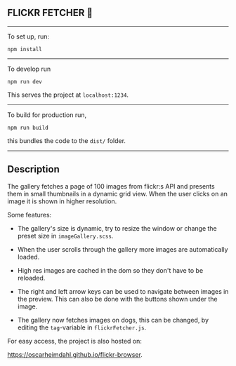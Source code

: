 ## FLICKR FETCHER 🐶

---

To set up, run:

`npm install`

---

To develop run

`npm run dev`

This serves the project at `localhost:1234`.

---

To build for production run,

`npm run build`

this bundles the code to the `dist/` folder.

---

## Description

The gallery fetches a page of 100 images from flickr:s API and presents them in small thumbnails in a dynamic grid view. When the user clicks on an image it is shown in higher resolution.

Some features:

- The gallery's size is dynamic, try to resize the window or change the preset size in `imageGallery.scss`.

- When the user scrolls through the gallery more images are automatically loaded.

- High res images are cached in the dom so they don't have to be reloaded.

- The right and left arrow keys can be used to navigate between images in the preview. This can also be done with the buttons shown under the image.

- The gallery now fetches images on dogs, this can be changed, by editing the `tag`-variable in `flickrFetcher.js`.

For easy access, the project is also hosted on:

https://oscarheimdahl.github.io/flickr-browser.
